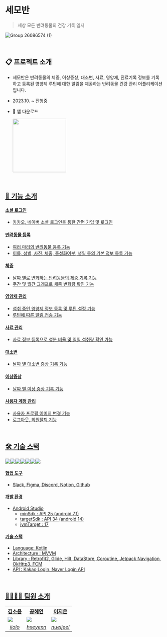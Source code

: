 # 세모반 
> 세상 모든 반려동물의 건강 기록 일지

![Group 26086574 (1)](https://github.com/Semoban/meongcare-AOS/assets/106245278/62582337-43d9-4e23-a990-4620d00fcde5)

<br/>

## 📋 프로젝트 소개
- 세모반은 반려동물의 체중, 이상증상, 대소변, 사료, 영양제, 진료기록 정보를 기록하고 등록된 영양제 루틴에 대한 알림을 제공하는 반려동물 건강 관리 어플리케이션입니다.
- 2023.10. ~ 진행중
- 🔗 앱 다운로드
  
  <a href="https://play.google.com/store/apps/details?id=com.project.meongcare&hl=ko-KR"><img src="https://img.shields.io/badge/Google_Play-414141?style=for-the-badge&logo=google-play&logoColor=white" width="170">

<br/>

## 📱 기능 소개
#### 소셜 로그인
-  카카오, 네이버 소셜 로그인을 통한 간편 가입 및 로그인
#### 반려동물 등록
- 여러 마리의 반려동물 등록 기능
- 이름, 성별, 사진, 체중, 중성화여부, 생일 등의 기본 정보 등록 기능
#### 체중
- 날짜 별로 변화하는 반려동물의 체중 기록 기능
- 주간 및 월간 그래프로 체중 변화량 확인 가능
#### 영양제 관리
- 섭취 중인 영양제 정보 등록 및 루틴 설정 기능
- 루틴에 따른 알림 전송 기능
#### 사료 관리
- 사료 정보 등록으로 성분 비율 및 일일 섭취량 확인 가능
#### 대소변
- 날짜 별 대소변 증상 기록 기능
#### 이상증상
- 날짜 별 이상 증상 기록 기능
#### 사용자 계정 관리
- 사용자 프로필 이미지 변경 기능
- 로그아웃, 회원탈퇴 기능

<br/>

## 🛠️ 기술 스택

<img src="https://img.shields.io/badge/Android-3DDC84?style=for-the-badge&logo=android&logoColor=white"><img src="https://img.shields.io/badge/Kotlin-0095D5?&style=for-the-badge&logo=kotlin&logoColor=white"><img src="https://img.shields.io/badge/Slack-4A154B?style=for-the-badge&logo=slack&logoColor=white"><img src="https://img.shields.io/badge/Discord-7289DA?style=for-the-badge&logo=discord&logoColor=white"><img src="https://img.shields.io/badge/GitHub-100000?style=for-the-badge&logo=github&logoColor=white"><img src="	https://img.shields.io/badge/Notion-000000?style=for-the-badge&logo=notion&logoColor=white"><img src="https://img.shields.io/badge/Figma-F24E1E?style=for-the-badge&logo=figma&logoColor=white">

#### 협업 도구
- Slack, Figma, Discord, Notion, Github
#### 개발 환경
- Android Studio
  - minSdk : API 25 (android 7.1)
  - targetSdk : API 34 (android 14)
  - jvmTarget : 17
#### 기술 스택
- Language: Kotlin
- Architecture : MVVM
- Library : Retrofit2, Glide, Hilt, DataStore, Coroutine, Jetpack Navigation, OkHttp3, FCM
- API : Kakao Login, Naver Login API

</br>

## 👨‍👩‍👧‍👦 팀원 소개
<table>
  <tr>
    <th>김소윤</th>
    <th>공혜연</th>
    <th>이지은</th>
  </tr>
  <tr>
    <td>
      <img src="https://github.com/iiolo.png?size=150">
    </td>
    <td>
        <img src="https://github.com/hxeyexn.png?size=150">
    </td>
    <td>
        <img src="https://github.com/nueijeel.png?size=150">
    </td>
  </tr>
  <tr align="center">
    <td>
      <a href="https://github.com/iiolo"><I>iiolo</I></a>
    </td>
    <td>
      <a href="https://github.com/hxeyexn"><I>hxeyexn</I></a>
    </td>
    <td>
      <a href="https://github.com/nueijeel"><I>nueijeel</I></a>
    </td>
  </tr>
</table>

